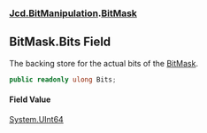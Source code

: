 ### [Jcd.BitManipulation](Jcd.BitManipulation.md 'Jcd.BitManipulation').[BitMask](Jcd.BitManipulation.BitMask.md 'Jcd.BitManipulation.BitMask')

## BitMask.Bits Field

The backing store for the actual bits of the [BitMask](Jcd.BitManipulation.BitMask.md 'Jcd.BitManipulation.BitMask').

```csharp
public readonly ulong Bits;
```

#### Field Value

[System.UInt64](https://docs.microsoft.com/en-us/dotnet/api/System.UInt64 'System.UInt64')